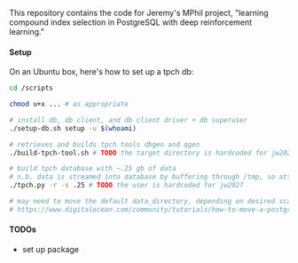 This repository contains the code for Jeremy's MPhil project, "learning compound index selection in PostgreSQL with deep reinforcement learning."



#### Setup

On an Ubuntu box, here's how to set up a tpch db:

```bash
cd /scripts

chmod u+x ... # as appropriate

# install db, db client, and db client driver + db superuser
./setup-db.sh setup -u $(whoami) 

# retrieves and builds tpch tools dbgen and qgen
./build-tpch-tool.sh # TODO the target directory is hardcoded for jw2027

# build tpch database with ~.25 gb of data
# n.b. data is streamed into database by buffering through /tmp, so attn to disk space in particular on root partition
./tpch.py -r -s .25 # TODO the user is hardcoded for jw2027

# may need to move the default data_directory, depending on desired scale factor
# https://www.digitalocean.com/community/tutorials/how-to-move-a-postgresql-data-directory-to-a-new-location-on-ubuntu-16-04

```



#### TODOs

- set up package

